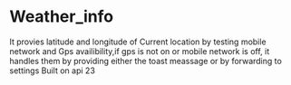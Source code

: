 # Weather_info
It provies latitude and longitude of Current location by testing mobile network and Gps availibility,if gps is not on or mobile network is off, it handles them by providing either the toast meassage or by forwarding to settings
Built on api 23
